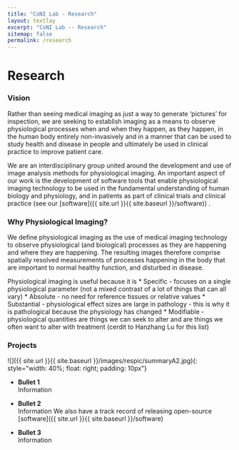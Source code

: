```yaml
---
title: "CoNI Lab - Research"
layout: textlay
excerpt: "CoNI Lab -- Research"
sitemap: false
permalink: /research
---
```


# Research

### Vision

<p>Rather than seeing medical imaging as just a way to generate
‘pictures’ for inspection, we are seeking to establish imaging as a
means to observe physiological processes when and when they happen, as
they happen, in the human body entirely non-invasively and in a manner
that can be used to study health and disease in people and ultimately
be used in clinical practice to improve patient care.  </p>

<p>We are an interdisciplinary group united around the development and
use of image analysis methods for physiological imaging. An important
aspect of our work is the development of software tools that enable
physiological imaging technology to be used in the fundamental
understanding of human biology and physiology, and in patients as part
of clinical trials and clinical practice (see our [software]({{ site.url }}{{ site.baseurl }}/software)) . </p>

### Why Physiological Imaging?

<p>We define physiological imaging as the use of medical imaging
technology to observe physiological (and biological) processes as they
are happening and where they are happening. The resulting images
therefore comprise spatially resolved measurements of processes
happening in the body that are important to normal healthy function,
and disturbed in disease.</p>

<p>Physiological imaging is useful because it is
* Specific - focuses on a single physiological parameter (not a mixed contrast of a lot of things that can all vary)
* Absolute - no need for reference tissues or relative values
* Substantial - physiological effect sizes are large in pathology - this is why it is pathological because the physiology has changed
* Modifiable - physiological quantities are things we can seek to
alter and are things we often want to alter with
treatment
(cerdit to Hanzhang Lu for this list)</p>

### Projects

![]({{ site.url }}{{ site.baseurl }}/images/respic/summaryA2.jpg){: style="width: 40%; float: right; padding: 10px"}

* **Bullet 1**<br/>
Information

* **Bullet 2**<br/>
Information
We also have a track record of releasing open-source [software]({{ site.url }}{{ site.baseurl }}/software)

* **Bullet 3**<br/>
Information

<p> &nbsp; </p>
